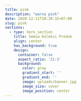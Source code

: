 ```yaml
---
title: pink
description: "warna pink"
date: 2020-12-11T10:30:32+07:00
slug: pink
sections:
  - type: hero_section
    title: Semua Koleksi Produk
    align: center
    has_background: true
    design:
      container: false
      aspect_ratio: '21:3'
      background:
        color: gray
        gradient_start: ''
        gradient_end: ''
        image: uploads/banner.jpg
        image_size: cover
        image_position: center
---
```



